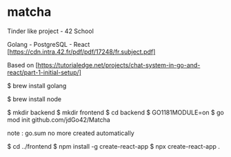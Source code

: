 # matcha
Tinder like project - 42 School

Golang - PostgreSQL - React
[https://cdn.intra.42.fr/pdf/pdf/17248/fr.subject.pdf]

Based on [https://tutorialedge.net/projects/chat-system-in-go-and-react/part-1-initial-setup/]

$ brew install golang

$ brew install node

$ mkdir backend
$ mkdir frontend
$ cd backend
$ GO1181MODULE=on
$ go mod init github.com/jdGo42/Matcha

note : go.sum no more created automatically

$ cd ../frontend
$ npm install -g create-react-app
$ npx create-react-app .
